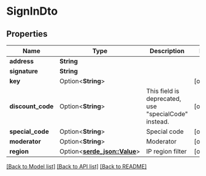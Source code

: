 # SignInDto

## Properties

Name | Type | Description | Notes
------------ | ------------- | ------------- | -------------
**address** | **String** |  | 
**signature** | **String** |  | 
**key** | Option<**String**> |  | [optional]
**discount_code** | Option<**String**> | This field is deprecated, use \"specialCode\" instead. | [optional]
**special_code** | Option<**String**> | Special code | [optional]
**moderator** | Option<**String**> | Moderator | [optional]
**region** | Option<[**serde_json::Value**](.md)> | IP region filter | [optional]

[[Back to Model list]](../README.md#documentation-for-models) [[Back to API list]](../README.md#documentation-for-api-endpoints) [[Back to README]](../README.md)



